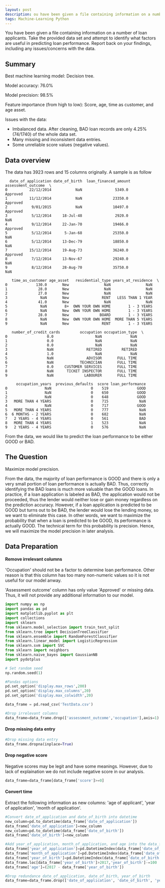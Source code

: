 ```yaml
---
layout: post
description: ou have been given a file containing information on a number of loan applicants.
tags: Machine-Learning Python
---
```


You have been given a file containing information on a number of loan applicants. Take the provided data set and attempt to identify what factors are useful in predicting loan performance. Report back on your findings, including any issues/concerns with the data.

## Summary

Best machine learning model: Decision tree.

Model accuracy: 76.0%

Model precision: 98.5%

Feature importance (from high to low): Score, age, time as customer, and age asset.

Issues with the data:

* Imbalanced data. After cleaning, BAD loan records are only 4.25% (74/1740) of the whole data set.
* Many missing and inconsistent data entries.
* Some unreliable score values (negative values).

## Data overview

The data has 3923 rows and 15 columns originally. A sample is as follow
```
  date_of_application date_of_birth  loan_financed_amount assessment_outcome  \
0          22/12/2014           NaN               5349.0            Approved   
1          11/12/2014           NaN              23350.0            Approved   
2           9/01/2015           NaN              10497.0            Approved   
3           5/12/2014     18-Jul-48               2920.0                 NaN   
4           9/12/2014     22-Jan-70              19466.0            Approved   
5           5/12/2014      5-Jan-68              25350.0                 NaN   
6           5/12/2014     13-Dec-79              18850.0                 NaN   
7          15/12/2014     19-Aug-73              36240.0            Approved   
8           7/12/2014     13-Nov-67              29240.0                 NaN   
9           8/12/2014     28-Aug-70              35750.0                 NaN   

   time_as_customer age_asset   residential_type years_at_residence  \
0             130.0       New                NaN                NaN   
1              28.0       New                NaN                NaN   
2              27.0       New                NaN                NaN   
3               NaN       New               RENT   LESS THAN 1 YEAR   
4              41.0       New                NaN                NaN   
5               NaN        8+  OWN YOUR OWN HOME        1 - 3 YEARS   
6               NaN       New  OWN YOUR OWN HOME        1 - 3 YEARS   
7              28.0       New              BOARD        1 - 3 YEARS   
8               NaN       New  OWN YOUR OWN HOME  MORE THAN 5 YEARS   
9               NaN       New               RENT        1 - 3 YEARS   

   number_of_credit_cards         occupation occupation_type  \
0                  0.0                   NaN             NaN   
1                  0.0                   NaN             NaN   
2                  0.0                   NaN             NaN   
3                  NaN               RETIRED         RETIRED   
4                  1.0                   NaN             NaN   
5                  NaN               ADVISOR       FULL TIME   
6                  NaN            TECHNICIAN       FULL TIME   
7                  0.0     CUSTOMER SERVICES       FULL TIME   
8                  NaN      TICKET INSPECTOR       FULL TIME   
9                  NaN              LABOURER       FULL TIME   

     occupation_years  previous_defaults  score loan_performance  
0                 NaN                  0    519             GOOD  
1                 NaN                  0    650             GOOD  
2                 NaN                  0    648             GOOD  
3   MORE THAN 4 YEARS                  0    715              NaN  
4                 NaN                  0    717             GOOD  
5   MORE THAN 4 YEARS                  0    777              NaN  
6  6 MONTHS - 2 YEARS                  0    682              NaN  
7   2 YEARS - 4 YEARS                  0    561              BAD  
8   MORE THAN 4 YEARS                  1    523              NaN  
9   2 YEARS - 4 YEARS                  0    576              NaN  
```
From the data, we would like to predict the loan performance to be either GOOD or BAD.

## The Question

Maximize model precision.

From the data, the majority of loan performance is GOOD and there is only a very small portion of loan performance is actually BAD. Thus, correctly identifying the BAD loans is much more valuable than the GOOD loans. In practice, if a loan application is labeled as BAD, the application would not be proceeded, thus the lender would neither lose or gain money regardless on the prediction accuracy. However, if a loan application is predicted to be GOOD but turns out to be BAD, the lender would lose the lending money, so we want to eliminate this case. In other words, we want to maximize the probability that when a loan is predicted to be GOOD,  its performance is actually GOOD. The technical term for this probability is precision. Hence, we will maximize the model precision in later analysis.

## Data Preparation

#### Remove irrelevant columns

'Occupation' should not be a factor to determine loan performance. Other reason is that this column has too many non-numeric values so it is not useful for our model anway.

'Assessment outcome' column has only value 'Approved' or missing data. Thus, it will not provide any additional information to our model.

```python
import numpy as np
import pandas as pd
import matplotlib.pyplot as plt
import collections
import sklearn
from sklearn.model_selection import train_test_split
from sklearn.tree import DecisionTreeClassifier
from sklearn.ensemble import RandomForestClassifier
from sklearn.linear_model import LogisticRegression
from sklearn.svm import SVC 
from sklearn import neighbors
from sklearn.naive_bayes import GaussianNB
import pydotplus

# Set random seed
np.random.seed(1)

#Pandas options
pd.set_option('display.max_rows',200)
pd.set_option('display.max_columns',20)
pd.set_option('display.max_colwidth',20)

data_frame = pd.read_csv('TestData.csv')

#Drop irrelevant columns
data_frame=data_frame.drop(['assessment_outcome','occupation'],axis=1)
```

#### Drop missing data entry

```python
#Drop missing data entry
data_frame.dropna(inplace=True)
```

#### Drop negative score

Negative scores may be legit and have some meanings. However, due to lack of explaination we do not include negative score in our analysis. 

```python
data_frame=data_frame[data_frame['score']>=0]
```

#### Convert time

Extract the following information as new columns: 'age of applicant', 'year of application', 'month of application'.

```python
#Convert date_of_application and date_of_birth into datetime
new_column=pd.to_datetime(data_frame['date_of_application'])
data_frame['date_of_application']=new_column
new_column=pd.to_datetime(data_frame['date_of_birth'])
data_frame['date_of_birth']=new_column

#Add year_of_application, month_of_application, and age into the data_frame
data_frame['year_of_application']=pd.DatetimeIndex(data_frame['date_of_application']).year
data_frame['month_of_application']=pd.DatetimeIndex(data_frame['date_of_application']).month
data_frame['year_of_birth']=pd.DatetimeIndex(data_frame['date_of_birth']).year
data_frame.loc[data_frame['year_of_birth']>2017,'year_of_birth']-=100
data_frame['age']=(2017 - data_frame['year_of_birth'])

#Drop redundance date_of_application, date_of_birth, year_of_birth
data_frame=data_frame.drop(['date_of_application', 'date_of_birth', 'year_of_birth'],axis=1)
```




